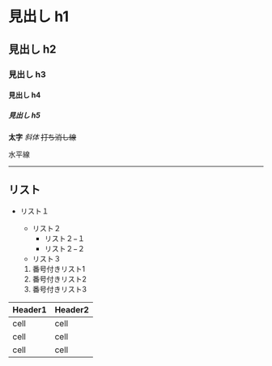 # 見出し h1
## 見出し h2
### 見出し h3
#### 見出し h4
##### 見出し h5

**太字** *斜体* ~~打ち消し線~~

水平線

---

## リスト
- リスト１
  - リスト２
      - リスト２−１
      - リスト２−２
  - リスト３

  1. 番号付きリスト1
  2. 番号付きリスト2
  3. 番号付きリスト3

| Header1 | Header2 |
|---------|---------|
| cell    | cell    |
| cell    | cell    |
| cell    | cell    |